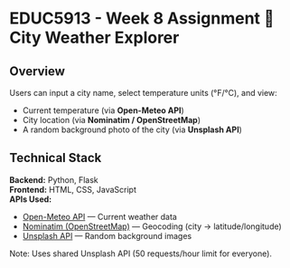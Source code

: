 # EDUC5913 - Week 8 Assignment 🌆 City Weather Explorer

## Overview
Users can input a city name, select temperature units (°F/°C), and view:
- Current temperature (via **Open-Meteo API**)  
- City location (via **Nominatim / OpenStreetMap**)  
- A random background photo of the city (via **Unsplash API**) 

## Technical Stack
**Backend:** Python, Flask  
**Frontend:** HTML, CSS, JavaScript  
**APIs Used:**
- [Open-Meteo API](https://open-meteo.com/) — Current weather data  
- [Nominatim (OpenStreetMap)](https://nominatim.org/) — Geocoding (city → latitude/longitude)  
- [Unsplash API](https://unsplash.com/developers) — Random background images 

Note: Uses shared Unsplash API (50 requests/hour limit for everyone).
